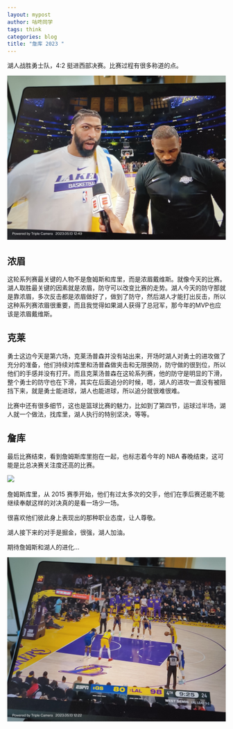 ```yaml
---
layout: mypost
author: 咕咚同学
tags: think 
categories: blog
title: "詹库 2023 "
---
```


湖人战胜勇士队，4:2 挺进西部决赛。比赛过程有很多称道的点。

![](https://raw.githubusercontent.com/maoruibin/assets/master/2023/05/13/IMG20230513124949.jpg)

## 浓眉
这轮系列赛最关键的人物不是詹姆斯和库里，而是浓眉戴维斯。就像今天的比赛。湖人取胜最关键的因素就是浓眉，防守可以改变比赛的走势。湖人今天的防守那就是靠浓眉，多次反击都是浓眉做好了，做到了防守，然后湖人才能打出反击，所以这种系列赛浓眉很重要，而且我觉得如果湖人获得了总冠军，那今年的MVP也应该是浓眉戴维斯。
## 克莱
勇士这边今天是第六场，克莱汤普森并没有站出来，开场时湖人对勇士的进攻做了充分的准备，他们持续对库里和汤普森做夹击和无限换防，防守做的很到位，所以他们的手感并没有打开。而且克莱汤普森在这轮系列赛，他的防守是明显的下滑，整个勇士的防守也在下滑，其实在后面追分的时候，嗯，湖人的进攻一直没有被阻挡下来，就是勇士能进球，湖人也能进球，所以追分就很难很难。

比赛中还有很多细节，这也是篮球比赛的魅力，比如到了第四节，运球过半场，湖人就一个做法，找库里，湖人执行的特别坚决，等等。
## 詹库
最后比赛结束，看到詹姆斯库里抱在一起，也标志着今年的 NBA 春晚结束，这可能是比总决赛关注度还高的比赛。

![](https://cdn.jsdelivr.net/gh/maoruibin/assets@master/2023/05/13/20230513131153017.jpg)

詹姆斯库里，从 2015 赛季开始，他们有过太多次的交手，他们在季后赛还能不能继续奉献这样的对决真的是看一场少一场。

很喜欢他们彼此身上表现出的那种职业态度，让人尊敬。

湖人接下来的对手是掘金，很强，湖人加油。

期待詹姆斯和湖人的进化…


![](https://raw.githubusercontent.com/maoruibin/assets/master/2023/05/13/IMG20230513122232.jpg)